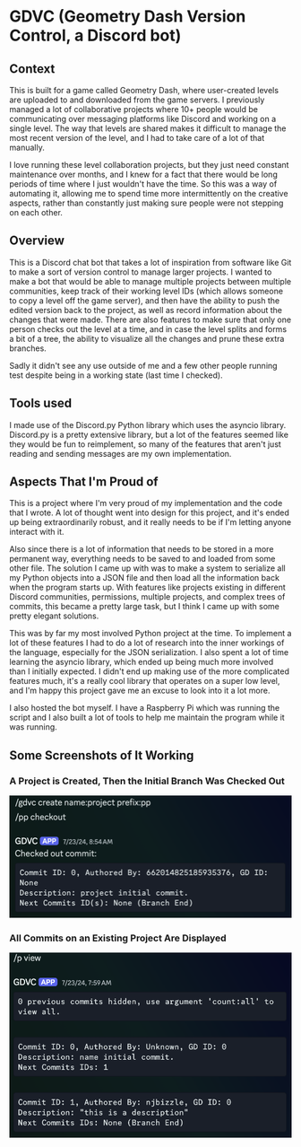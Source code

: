 # GDVC (Geometry Dash Version Control, a Discord bot)

## Context

This is built for a game called Geometry Dash, where user-created levels are uploaded to and downloaded from the game servers. I previously managed a lot of collaborative projects where 10+ people would be communicating over messaging platforms like Discord and working on a single level. The way that levels are shared makes it difficult to manage the most recent version of the level, and I had to take care of a lot of that manually.

I love running these level collaboration projects, but they just need constant maintenance over months, and I knew for a fact that there would be long periods of time where I just wouldn't have the time. So this was a way of automating it, allowing me to spend time more intermittently on the creative aspects, rather than constantly just making sure people were not stepping on each other.

## Overview

This is a Discord chat bot that takes a lot of inspiration from software like Git to make a sort of version control to manage larger projects. I wanted to make a bot that would be able to manage multiple projects between multiple communities, keep track of their working level IDs (which allows someone to copy a level off the game server), and then have the ability to push the edited version back to the project, as well as record information about the changes that were made. There are also features to make sure that only one person checks out the level at a time, and in case the level splits and forms a bit of a tree, the ability to visualize all the changes and prune these extra branches.

Sadly it didn't see any use outside of me and a few other people running test despite being in a working state (last time I checked).

## Tools used

I made use of the Discord.py Python library which uses the asyncio library. Discord.py is a pretty extensive library, but a lot of the features seemed like they would be fun to reimplement, so many of the features that aren't just reading and sending messages are my own implementation.

## Aspects That I'm Proud of

This is a project where I'm very proud of my implementation and the code that I wrote. A lot of thought went into design for this project, and it's ended up being extraordinarily robust, and it really needs to be if I'm letting anyone interact with it.

Also since there is a lot of information that needs to be stored in a more permanent way, everything needs to be saved to and loaded from some other file. The solution I came up with was to make a system to serialize all my Python objects into a JSON file and then load all the information back when the program starts up. With features like projects existing in different Discord communities, permissions, multiple projects, and complex trees of commits, this became a pretty large task, but I think I came up with some pretty elegant solutions.

This was by far my most involved Python project at the time. To implement a lot of these features I had to do a lot of research into the inner workings of the language, especially for the JSON serialization. I also spent a lot of time learning the asyncio library, which ended up being much more involved than I initially expected. I didn't end up making use of the more complicated features much, it's a really cool library that operates on a super low level, and I'm happy this project gave me an excuse to look into it a lot more.

I also hosted the bot myself. I have a Raspberry Pi which was running the script and I also built a lot of tools to help me maintain the program while it was running. 

## Some Screenshots of It Working

### A Project is Created, Then the Initial Branch Was Checked Out
<img src="pictures/create.png">

### All Commits on an Existing Project Are Displayed
<img src="pictures/view.png">

